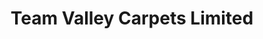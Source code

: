 ---
title: "Team Valley Carpets Limited"
url: /gateshead/team-valley-carpets-limited/
shop: carpet
---